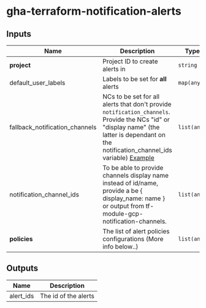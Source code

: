 
# gha-terraform-notification-alerts

## Inputs

| Name                           | Description                                                                                                                                                                                                                   | Type        | Default | Required |
| ------------------------------ | ----------------------------------------------------------------------------------------------------------------------------------------------------------------------------------------------------------------------------- | ----------- | ------- | :------: |
| __project__                    | Project ID to create alerts in                                                                                                                                                                                                | `string`    | n/a     |   yes    |
| default_user_labels            | Labels to be set for __all__ alerts                                                                                                                                                                                           | `map(any)`  | n/a     |    no    |
| fallback_notification_channels | NCs to be set for all alerts that don't provide `notification_channels`. Provide the NCs "id" or "display name" (the latter is dependant on the notification_channel_ids variable) [Example](./examples/main.tf#L5) | `list(any)` | n/a     |    no    |
| notification_channel_ids       | To be able to provide channels display name instead of id/name, provide a  be { display_name: name } or output from tf-module-gcp-notification-channels.                                                                      | `list(any)` | n/a     |   yes    |
| __policies__                   | The list of alert policies configurations (More info below..)                                                                                                                                                                 | `list(any)` | n/a     |   yes    |


## Outputs

| Name      | Description          |
| --------- | -------------------- |
| alert_ids | The id of the alerts |
